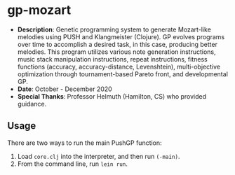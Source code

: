 # gp-mozart
* **Description**: Genetic programming system to generate Mozart-like melodies using PUSH and Klangmeister (Clojure). GP evolves programs over time to accomplish a desired task, in this case, producing better melodies. This program utilizes various note generation instructions, music stack manipulation instructions, repeat instructions, fitness functions (accuracy, accuracy-distance, Levenshtein), multi-objective optimization through tournament-based Pareto front, and developmental GP.
* **Date**: October - December 2020
* **Special Thanks**: Professor Helmuth (Hamilton, CS) who provided guidance.

## Usage

There are two ways to run the main PushGP function:

1. Load `core.clj` into the interpreter, and then run `(-main)`.
2. From the command line, run `lein run`.
